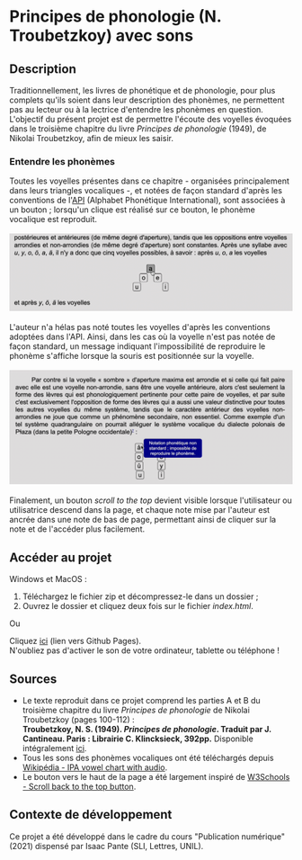 # Principes de phonologie (N. Troubetzkoy) avec sons

## Description
Traditionnellement, les livres de phonétique et de phonologie, pour plus complets qu'ils soient dans leur description des phonèmes, ne permettent pas au lecteur ou à la lectrice d'entendre les phonèmes en question. L'objectif du présent projet est de permettre l'écoute des voyelles évoquées dans le troisième chapitre du livre *Principes de phonologie* (1949), de Nikolai Troubetzkoy, afin de mieux les saisir.

### Entendre les phonèmes
Toutes les voyelles présentes dans ce chapitre - organisées principalement dans leurs triangles vocaliques -, et notées de façon standard d'après les conventions de l'[API](https://fr.wikipedia.org/wiki/Alphabet_phon%C3%A9tique_international) (Alphabet Phonétique International), sont associées à un bouton ; lorsqu'un clique est réalisé sur ce bouton, le phonème vocalique est reproduit.<br><br>
![capture d'écran 1](images/printScreen_1.png)<br><br>
L'auteur n'a hélas pas noté toutes les voyelles d'après les conventions adoptées dans l'API. Ainsi, dans les cas où la voyelle n'est pas notée de façon standard, un message indiquant l'impossibilité de reproduire le phonème s'affiche lorsque la souris est positionnée sur la voyelle.<br><br>
![capture d'écran 2](images/printScreen_2.png)<br><br>
Finalement, un bouton *scroll to the top* devient visible lorsque l'utilisateur ou utilisatrice descend dans la page, et chaque note mise par l'auteur est ancrée dans une note de bas de page, permettant ainsi de cliquer sur la note et de l'accéder plus facilement. 

## Accéder au projet
Windows et MacOS :
1. Téléchargez le fichier zip et décompressez-le dans un dossier ;
2. Ouvrez le dossier et cliquez deux fois sur le fichier *index.html*.<br>

Ou <br>

Cliquez [ici](https://laurapippus.github.io/Principes-phonologie-avec-sons/) (lien vers Github Pages).<br>
N'oubliez pas d'activer le son de votre ordinateur, tablette ou téléphone !

## Sources 
+ Le texte reproduit dans ce projet comprend les parties A et B du troisième chapitre du livre <i>Principes de phonologie</i> de Nikolai Troubetzkoy (pages 100-112) :<br> **Troubetzkoy, N. S. (1949). *Principes de phonologie*. Traduit par J. Cantineau. Paris : Librairie C. Klincksieck, 392pp.** Disponible intégralement [ici](https://ia802706.us.archive.org/22/items/principesdephono00trub/principesdephono00trub.pdf).<br>
+ Tous les sons des phonèmes vocaliques ont été téléchargés depuis [Wikipédia - IPA vowel chart with audio](https://en.wikipedia.org/wiki/IPA_vowel_chart_with_audio).<br>
+ Le bouton vers le haut de la page a été largement inspiré de [W3Schools - Scroll back to the top button](https://www.w3schools.com/howto/howto_js_scroll_to_top.asp).<br>

## Contexte de développement 
Ce projet a été développé dans le cadre du cours "Publication numérique" (2021) dispensé par Isaac Pante (SLI, Lettres, UNIL).